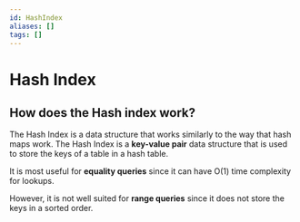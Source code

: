 ```yaml
---
id: HashIndex
aliases: []
tags: []
---
```


# Hash Index

## How does the Hash index work?

The Hash Index is a data structure that works similarly to the way that hash maps work. The Hash Index is a **key-value pair** data structure that is used to store the keys of a table in a hash table.

It is most useful for **equality queries** since it can have O(1) time complexity for lookups.

However, it is not well suited for **range queries** since it does not store the keys in a sorted order. 
